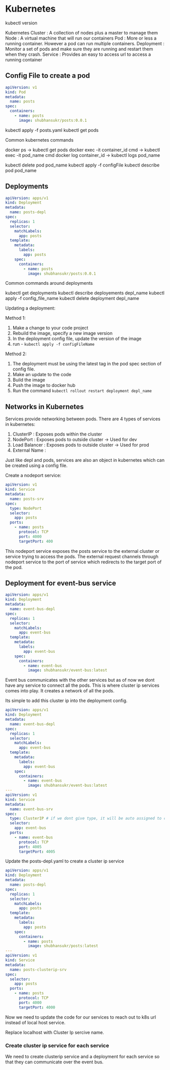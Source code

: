 # Kubernetes

kubectl version

Kubernetes Cluster : A collection of nodes plus a master to manage them
Node : A virtual machine that will run our containers
Pod : More or less a running container. However a pod can run multiple containers.
Deployment : Monitor a set of pods and make sure they are running and restart them when they crash.
Service : Provides an easy to access url to access a running container

## Config File to create a pod

```yaml
apiVersion: v1
kind: Pod
metadata:
  name: posts
spec:
  containers:
    - name: posts
      image: shubhansukr/posts:0.0.1
```

kubectl apply -f posts.yaml
kubectl get pods

Common kubernetes commands

docker ps -> kubectl get pods
docker exec -it container_id cmd -> kubectl exec -it pod_name cmd
docker log container_id -> kubectl logs pod_name

kubectl delete pod pod_name
kubectl apply -f configFile
kubectl describe pod pod_name

## Deployments

```yaml
apiVersion: apps/v1
kind: Deployment
metadata:
  name: posts-depl
spec:
  replicas: 1
  selector:
    matchLabels:
      app: posts
  template:
    metadata:
      labels:
        app: posts
    spec:
      containers:
        - name: posts
          image: shubhansukr/posts:0.0.1
```

Common commands around deployments

kubectl get deployments
kubectl describe deployements depl_name
kubectl apply -f config_file_name
kubectl delete deployment depl_name

Updating a deployment:

Method 1:

1. Make a change to your code project
2. Rebuild the image, specify a new image version
3. In the deployment config file, update the version of the image
4. run - `kubectl apply -f configFileName`

Method 2:

1. The deployment must be using the latest tag in the pod spec section of config file.
2. Make an update to the code
3. Build the image
4. Push the image to docker hub
5. Run the command `kubectl rollout restart deployment depl_name`

## Networks in Kubernetes

Services provide networking between pods. There are 4 types of services in kubernetes:

1. ClusterIP : Exposes pods within the cluster
2. NodePort : Exposes pods to outside cluster -> Used for dev
3. Load Balancer : Exposes pods to outside cluster -> Used for prod
4. External Name :

Just like depl and pods, services are also an object in kubernetes which can be created using a config file.

Create a nodeport service:

```yaml
apiVersion: v1
kind: Service
metadata:
  name: posts-srv
spec:
  type: NodePort
  selector:
    app: posts
  ports:
    - name: posts
      protocol: TCP
      port: 4000
      targetPort: 400
```

This nodeport service exposes the posts service to the external cluster or service trying to access the pods. The external request channels through nodeport service to the port of service which redirects to the target port of the pod.

## Deployment for event-bus service

```yaml
apiVersion: apps/v1
kind: Deployment
metadata:
  name: event-bus-depl
spec:
  replicas: 1
  selector:
    matchLabels:
      app: event-bus
  template:
    metadata:
      labels:
        app: event-bus
    spec:
      containers:
        - name: event-bus
          image: shubhansukr/event-bus:latest
```

Event bus communicates with the other services but as of now we dont have any service to connect all the pods. This is where cluster ip services comes into play. It creates a network of all the pods.

Its simple to add this cluster ip into the deployment config.

```yaml
apiVersion: apps/v1
kind: Deployment
metadata:
  name: event-bus-depl
spec:
  replicas: 1
  selector:
    matchLabels:
      app: event-bus
  template:
    metadata:
      labels:
        app: event-bus
    spec:
      containers:
        - name: event-bus
          image: shubhansukr/event-bus:latest
---
apiVersion: v1
kind: Service
metadata:
  name: event-bus-srv
spec:
  type: ClusterIP # if we dont give type, it will be auto assigned to clusterIP
  selector:
    app: event-bus
  ports:
    - name: event-bus
      protocol: TCP
      port: 4005
      targetPort: 4005
```

Update the posts-depl.yaml to create a cluster ip service

```yaml
apiVersion: apps/v1
kind: Deployment
metadata:
  name: posts-depl
spec:
  replicas: 1
  selector:
    matchLabels:
      app: posts
  template:
    metadata:
      labels:
        app: posts
    spec:
      containers:
        - name: posts
          image: shubhansukr/posts:latest
---
apiVersion: v1
kind: Service
metadata:
  name: posts-clusterip-srv
spec:
  selector:
    app: posts
  ports:
    - name: posts
      protocol: TCP
      port: 4000
      targetPort: 4000
```

Now we need to update the code for our services to reach out to k8s url instead of local host service.

Replace localhost with Cluster Ip sercive name.

### Create cluster ip service for each service

We need to create clusterip service and a deployment for each service so that they can communicate over the event bus.
